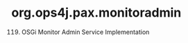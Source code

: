 org.ops4j.pax.monitoradmin
==========================

119. OSGi Monitor Admin Service Implementation